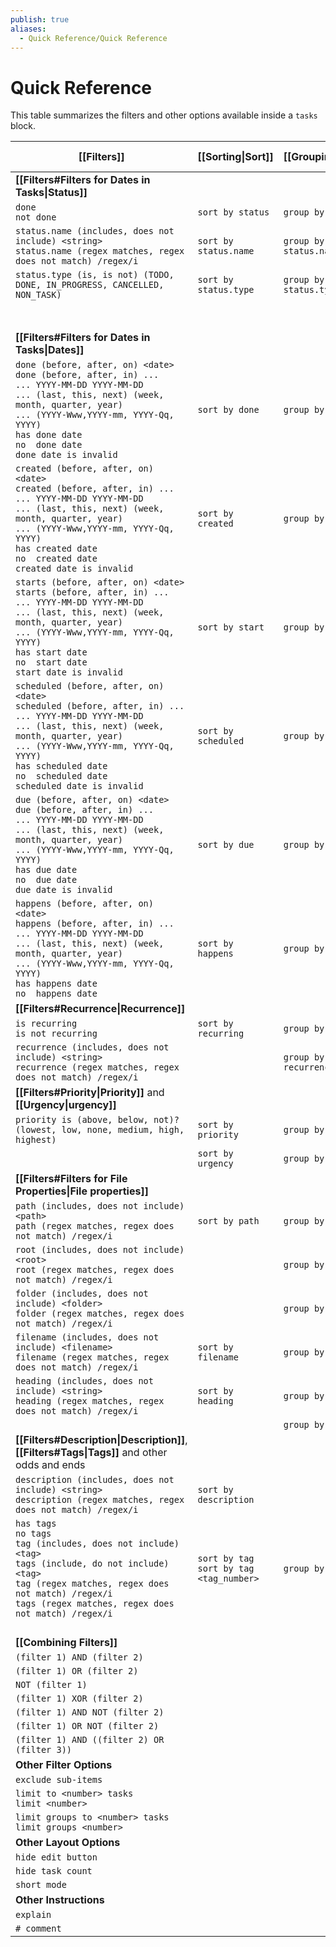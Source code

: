 ```yaml
---
publish: true
aliases:
  - Quick Reference/Quick Reference
---
```


# Quick Reference

This table summarizes the filters and other options available inside a `tasks` block.

| [[Filters]]                                                                                                                                                                                                                                                                                     | [[Sorting\|Sort]]                           | [[Grouping\|Group]]    | [[Layout\|Display]]    | [[About Scripting\|Scripting]]               |
| ----------------------------------------------------------------------------------------------------------------------------------------------------------------------------------------------------------------------------------------------------------------------------------------------- | ------------------------------------------- | ---------------------- | ---------------------- | -------------------------------------------- |
| **[[Filters#Filters for Dates in Tasks\|Status]]**                                                                                                                                                                                                                                              |                                             |                        |                        |                                              |
| `done`<br>`not done`                                                                                                                                                                                                                                                                            | `sort by status`                            | `group by status`      |                        | `task.isDone`                                |
| `status.name (includes, does not include) <string>`<br>`status.name (regex matches, regex does not match) /regex/i`                                                                                                                                                                             | `sort by status.name`                       | `group by status.name` |                        | `task.status.name`                           |
| `status.type (is, is not) (TODO, DONE, IN_PROGRESS, CANCELLED, NON_TASK)`                                                                                                                                                                                                                       | `sort by status.type`                       | `group by status.type` |                        | `task.status.type`                           |
|                                                                                                                                                                                                                                                                                                 |                                             |                        |                        | `task.status.symbol`                         |
|                                                                                                                                                                                                                                                                                                 |                                             |                        |                        | `task.status.nextSymbol`                     |
| **[[Filters#Filters for Dates in Tasks\|Dates]]**                                                                                                                                                                                                                                               |                                             |                        |                        |                                              |
| `done (before, after, on) <date>`<br>`done (before, after, in) ...`<br>`... YYYY-MM-DD YYYY-MM-DD`<br>`... (last, this, next) (week, month, quarter, year)`<br>`... (YYYY-Www,YYYY-mm, YYYY-Qq, YYYY)`<br>`has done date`<br>`no  done date`<br>`done date is invalid`                          | `sort by done`                              | `group by done`        | `hide done date`       | `task.done`                                  |
| `created (before, after, on) <date>`<br>`created (before, after, in) ...`<br>`... YYYY-MM-DD YYYY-MM-DD`<br>`... (last, this, next) (week, month, quarter, year)`<br>`... (YYYY-Www,YYYY-mm, YYYY-Qq, YYYY)`<br>`has created date`<br>`no  created date`<br>`created date is invalid`           | `sort by created`                           | `group by created`     | `hide created date`    | `task.created`                               |
| `starts (before, after, on) <date>`<br>`starts (before, after, in) ...`<br>`... YYYY-MM-DD YYYY-MM-DD`<br>`... (last, this, next) (week, month, quarter, year)`<br>`... (YYYY-Www,YYYY-mm, YYYY-Qq, YYYY)`<br>`has start date`<br>`no  start date`<br>`start date is invalid`                   | `sort by start`                             | `group by start`       | `hide start date`      | `task.start`                                 |
| `scheduled (before, after, on) <date>`<br>`scheduled (before, after, in) ...`<br>`... YYYY-MM-DD YYYY-MM-DD`<br>`... (last, this, next) (week, month, quarter, year)`<br>`... (YYYY-Www,YYYY-mm, YYYY-Qq, YYYY)`<br>`has scheduled date`<br>`no  scheduled date`<br>`scheduled date is invalid` | `sort by scheduled`                         | `group by scheduled`   | `hide scheduled date`  | `task.scheduled`                             |
| `due (before, after, on) <date>`<br>`due (before, after, in) ...`<br>`... YYYY-MM-DD YYYY-MM-DD`<br>`... (last, this, next) (week, month, quarter, year)`<br>`... (YYYY-Www,YYYY-mm, YYYY-Qq, YYYY)`<br>`has due date`<br>`no  due date`<br>`due date is invalid`                               | `sort by due`                               | `group by due`         | `hide due date`        | `task.due`                                   |
| `happens (before, after, on) <date>`<br>`happens (before, after, in) ...`<br>`... YYYY-MM-DD YYYY-MM-DD`<br>`... (last, this, next) (week, month, quarter, year)`<br>`... (YYYY-Www,YYYY-mm, YYYY-Qq, YYYY)`<br>`has happens date`<br>`no  happens date`                                        | `sort by happens`                           | `group by happens`     |                        | `task.happens`                               |
| **[[Filters#Recurrence\|Recurrence]]**                                                                                                                                                                                                                                                          |                                             |                        |                        |                                              |
| `is recurring`<br>`is not recurring`                                                                                                                                                                                                                                                            | `sort by recurring`                         | `group by recurring`   |                        | `task.isRecurring`                           |
| `recurrence (includes, does not include) <string>`<br>`recurrence (regex matches, regex does not match) /regex/i`                                                                                                                                                                               |                                             | `group by recurrence`  | `hide recurrence rule` | `task.recurrenceRule`                        |
| **[[Filters#Priority\|Priority]]** and **[[Urgency\|urgency]]**                                                                                                                                                                                                                                 |                                             |                        |                        |                                              |
| `priority is (above, below, not)? (lowest, low, none, medium, high, highest)`                                                                                                                                                                                                                   | `sort by priority`                          | `group by priority`    | `hide priority`        | `task.priorityName`<br>`task.priorityNumber` |
|                                                                                                                                                                                                                                                                                                 | `sort by urgency`                           | `group by urgency`     | `show urgency`         | `task.urgency`                               |
| **[[Filters#Filters for File Properties\|File properties]]**                                                                                                                                                                                                                                    |                                             |                        |                        |                                              |
| `path (includes, does not include) <path>`<br>`path (regex matches, regex does not match) /regex/i`                                                                                                                                                                                             | `sort by path`                              | `group by path`        |                        | `task.file.path`                             |
| `root (includes, does not include) <root>`<br>`root (regex matches, regex does not match) /regex/i`                                                                                                                                                                                             |                                             | `group by root`        |                        | `task.file.root`                             |
| `folder (includes, does not include) <folder>`<br>`folder (regex matches, regex does not match) /regex/i`                                                                                                                                                                                       |                                             | `group by folder`      |                        | `task.file.folder`                           |
| `filename (includes, does not include) <filename>`<br>`filename (regex matches, regex does not match) /regex/i`                                                                                                                                                                                 | `sort by filename`                          | `group by filename`    |                        | `task.file.filename`                         |
| `heading (includes, does not include) <string>`<br>`heading (regex matches, regex does not match) /regex/i`                                                                                                                                                                                     | `sort by heading`                           | `group by heading`     |                        | `task.hasHeading`<br>`task.heading`          |
|                                                                                                                                                                                                                                                                                                 |                                             | `group by backlink`    | `hide backlink`        |                                              |
| **[[Filters#Description\|Description]]**, **[[Filters#Tags\|Tags]]** and other odds and ends                                                                                                                                                                                                    |                                             |                        |                        |                                              |
| `description (includes, does not include) <string>`<br>`description (regex matches, regex does not match) /regex/i`                                                                                                                                                                             | `sort by description`                       |                        |                        | `task.description`                           |
| `has tags`<br>`no tags`<br>`tag (includes, does not include) <tag>`<br>`tags (include, do not include) <tag>`<br>`tag (regex matches, regex does not match) /regex/i`<br>`tags (regex matches, regex does not match) /regex/i`                                                                  | `sort by tag`<br>`sort by tag <tag_number>` | `group by tags`        |                        | `task.tags`                                  |
|                                                                                                                                                                                                                                                                                                 |                                             |                        |                        | `task.originalMarkdown`                      |
| **[[Combining Filters]]**                                                                                                                                                                                                                                                                       |                                             |                        |                        |                                              |
| `(filter 1) AND (filter 2)`                                                                                                                                                                                                                                                                     |                                             |                        |                        |                                              |
| `(filter 1) OR (filter 2)`                                                                                                                                                                                                                                                                      |                                             |                        |                        |                                              |
| `NOT (filter 1)`                                                                                                                                                                                                                                                                                |                                             |                        |                        |                                              |
| `(filter 1) XOR (filter 2)`                                                                                                                                                                                                                                                                     |                                             |                        |                        |                                              |
| `(filter 1) AND NOT (filter 2)`                                                                                                                                                                                                                                                                 |                                             |                        |                        |                                              |
| `(filter 1) OR NOT (filter 2)`                                                                                                                                                                                                                                                                  |                                             |                        |                        |                                              |
| `(filter 1) AND ((filter 2) OR (filter 3))`                                                                                                                                                                                                                                                     |                                             |                        |                        |                                              |
| **Other Filter Options**                                                                                                                                                                                                                                                                        |                                             |                        |                        |                                              |
| `exclude sub-items`                                                                                                                                                                                                                                                                             |                                             |                        |                        |                                              |
| `limit to <number> tasks`<br>`limit <number>`                                                                                                                                                                                                                                                   |                                             |                        |                        |                                              |
| `limit groups to <number> tasks`<br>`limit groups <number>`                                                                                                                                                                                                                                     |                                             |                        |                        |                                              |
| **Other Layout Options**                                                                                                                                                                                                                                                                        |                                             |                        |                        |                                              |
| `hide edit button`                                                                                                                                                                                                                                                                              |                                             |                        |                        |                                              |
| `hide task count`                                                                                                                                                                                                                                                                               |                                             |                        |                        |                                              |
| `short mode`                                                                                                                                                                                                                                                                                    |                                             |                        |                        |                                              |
| **Other Instructions**                                                                                                                                                                                                                                                                          |                                             |                        |                        |                                              |
| `explain`                                                                                                                                                                                                                                                                                       |                                             |                        |                        |                                              |
| `# comment`                                                                                                                                                                                                                                                                                     |                                             |                        |                        |                                              |
